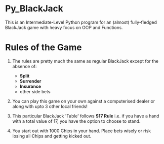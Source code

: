 # Py_BlackJack
This is an Intermediate-Level Python program for an (almost) fully-fledged BlackJack game with heavy focus on OOP and Functions.

# Rules of the Game
    
1. The rules are pretty much the same as regular BlackJack except for the absence of:  
   - **Split**  
   - **Surrender**      
   - **Insurance**
   - other side bets
   
2. You can play this game on your own against a computerised dealer or along with upto 3 other local friends!  
3. This particular BlackJack 'Table' follows **S17 Rule** i.e. if you have a hand with a total value of 17, you have the option to choose to stand.  
4. You start out with 1000 Chips in your hand. Place bets wisely or risk losing all Chips and getting kicked out.


